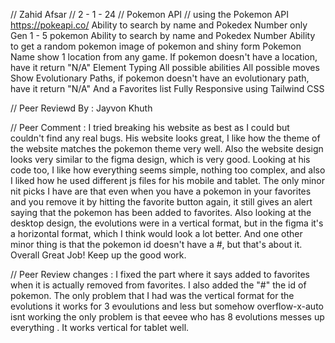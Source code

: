 // Zahid Afsar
// 2 - 1 - 24
// Pokemon API
// using the Pokemon API https://pokeapi.co/
Ability to search by name and Pokedex Number
only Gen 1 - 5 pokemon
Ability to search by name and Pokedex Number
Ability to get a random pokemon
image of pokemon and shiny form
Pokemon Name
show 1 location from any game. If pokemon doesn't have a location, have it return "N/A"
Element Typing
All possible abilities
All possible moves
Show Evolutionary Paths, if pokemon doesn't have an evolutionary path, have it return "N/A"
And a Favorites list
Fully Responsive using Tailwind CSS

// Peer Reviewd By : Jayvon Khuth

// Peer Comment : I tried breaking his website as best as I could but couldn't find any real bugs. His website looks great, I like how the theme of the website matches the pokemon theme very well. Also the website design looks very similar to the figma design, which is very good. Looking at his code too, I like how everything seems simple, nothing too complex, and also I liked how he used different js files for his mobile and tablet. The only minor nit picks I have are that even when you have a pokemon in your favorites and you remove it by hitting the favorite button again, it still gives an alert saying that the pokemon has been added to favorites. Also looking at the desktop design, the evolutions were in a vertical format, but in the figma it's a horizontal format, which I think would look a lot better. And one other minor thing is that the pokemon id doesn't have a #, but that's about it. Overall Great Job! Keep up the good work.

// Peer Review changes : I fixed the part where it says added to favorites when it is actually removed from favorites. I also added the "#" the id of pokemon. The only problem that I had was the vertical format for the evolutions it works for 3 evoulutions and less but somehow overflow-x-auto isnt working the only problem is that eevee who has 8 evolutions messes up everything . It works vertical for tablet well. 